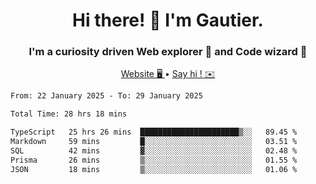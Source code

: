 <h1 align="center">Hi there! 👋 I'm Gautier.</h1>
<h3 align="center">I'm a curiosity driven Web explorer 🚀 and Code wizard 🧙</h3>

<p align="center">
  <a href="https://xisabla.github.io/">Website 🖥️ </a> •
  <a href="mailto:xisabla.dev@gmail.com">Say hi ! ✉️</a>
</p>

<!--START_SECTION:waka-->

```txt
From: 22 January 2025 - To: 29 January 2025

Total Time: 28 hrs 18 mins

TypeScript   25 hrs 26 mins  ██████████████████████▒░░   89.45 %
Markdown     59 mins         █░░░░░░░░░░░░░░░░░░░░░░░░   03.51 %
SQL          42 mins         ▓░░░░░░░░░░░░░░░░░░░░░░░░   02.48 %
Prisma       26 mins         ▒░░░░░░░░░░░░░░░░░░░░░░░░   01.55 %
JSON         18 mins         ▒░░░░░░░░░░░░░░░░░░░░░░░░   01.06 %
```

<!--END_SECTION:waka-->
